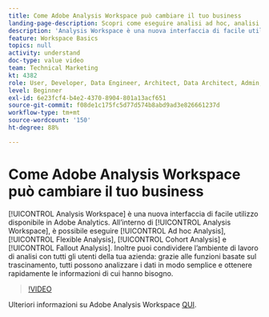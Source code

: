 ```yaml
---
title: Come Adobe Analysis Workspace può cambiare il tuo business
landing-page-description: Scopri come eseguire analisi ad hoc, analisi flessibili, analisi per coorte e analisi di fallout utilizzando Analysis Workspace.
description: 'Analysis Workspace è una nuova interfaccia di facile utilizzo disponibile in Adobe Analytics. In Analysis Workspace puoi eseguire analisi ad hoc, analisi flessibili, analisi per coorte e analisi di abbandono. Inoltre puoi condividere l’ambiente di lavoro di analisi con tutti gli utenti della tua azienda: grazie alle funzioni basate sul trascinamento, tutti possono analizzare i dati in modo semplice e ottenere rapidamente le informazioni di cui hanno bisogno.'
feature: Workspace Basics
topics: null
activity: understand
doc-type: value video
team: Technical Marketing
kt: 4382
role: User, Developer, Data Engineer, Architect, Data Architect, Admin, Leader
level: Beginner
exl-id: 6e23fcf4-b4e2-4370-8904-801a13acf651
source-git-commit: f08de1c175fc5d77d574b8abd9ad3e826661237d
workflow-type: tm+mt
source-wordcount: '150'
ht-degree: 88%

---
```


# Come Adobe Analysis Workspace può cambiare il tuo business

[!UICONTROL Analysis Workspace] è una nuova interfaccia di facile utilizzo disponibile in Adobe Analytics. All’interno di [!UICONTROL Analysis Workspace], è possibile eseguire [!UICONTROL Ad hoc Analysis], [!UICONTROL Flexible Analysis], [!UICONTROL Cohort Analysis] e [!UICONTROL Fallout Analysis]. Inoltre puoi condividere l’ambiente di lavoro di analisi con tutti gli utenti della tua azienda: grazie alle funzioni basate sul trascinamento, tutti possono analizzare i dati in modo semplice e ottenere rapidamente le informazioni di cui hanno bisogno.

>[!VIDEO](https://video.tv.adobe.com/v/31501/?quality=12)

Ulteriori informazioni su Adobe Analysis Workspace [QUI](https://www.adobe.com/it/analytics/ad-hoc-analysis.html?sdid=T32PLYTV&amp;mv=search).
